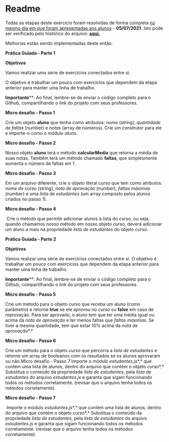 # Readme

Todas as etapas deste exercício foram resolvidas de forma completa <u>no mesmo dia em que foram  apresentadas aos alunos</u> - **05/07/2021**. Isto pode ser verificado pelo histórico do arquivo: **[aqui.](https://github.com/FlipeFrontDev/CTD-Prog-Imperativa/commit/f16c698584e5285eddc05c3aa0ecd152056aa4ca#diff-5c6b342dd0810527be19f4571edd70b276253933595e2f8e23377cafe89d082d)**

Melhorias estão sendo implementadas deste então.



**Prática Guiada - Parte 1**

**Objetivos**

Vamos realizar uma série de exercícios conectados entre si. 

O objetivo é trabalhar um pouco com exercícios que dependem da etapa anterior para manter uma linha de trabalho.



**Importante****: Ao final, lembre-se de enviar o código completo para o Github, compartilhando o link do projeto com seus professores.



**Micro desafio - Passo 1**

Crie um objeto **aluno** que tenha como atributos: *nome* (string), *quantidade de faltas* (number) e *notas* (array de números). Crie um construtor para ele e importe-o como o módulo *aluno*.

**Micro desafio - Passo 2**

Nosso objeto **aluno** terá o método **calcularMedia** que retorna a média de suas notas. Também terá um método chamado **faltas**, que simplesmente aumenta o número de faltas em 1.

**Micro desafio - Passo 3**

Em um arquivo diferente, crie o objeto literal *curso* que tem como atributos: *nome do curso* (string), *nota de aprovação* (number), *faltas máximas* (number) e uma *lista de estudantes* (um array composto pelos alunos criados no passo 1).

**Micro desafio - Passo 4**

​	Crie o método que permite adicionar alunos à lista do curso, ou seja, quando chamamos nosso método em nosso objeto *curso*, deverá adicionar um aluno a mais na propriedade *lista de estudantes* do objeto *curso*.



**Prática Guiada - Parte 2**



**Objetivos**

Vamos realizar uma série de exercícios conectados entre si. O objetivo é trabalhar um pouco com exercícios que dependem da etapa anterior para manter uma linha de trabalho.



**Importante****: Ao final, lembre-se de enviar o código completo para o Github, compartilhando o link do projeto com seus professores.



**Micro desafio - Passo 5**

Crie um método para o objeto *curso* que receba um aluno (como parâmetro) e retorne **true** se ele aprovou no curso ou **false** em caso de reprovação. Para ser aprovado, o aluno tem que ter uma média igual ou acima da *nota de aprovação*  e ter menos faltas que *faltas máximas*. Se tiver a mesma quantidade, tem que estar 10% acima da *nota de aprovação**.*

**Micro desafio - Passo 6**

Crie um método para o objeto *curso* que percorra a *lista de estudantes* e retorne um array de booleanos com os resultados se os alunos aprovaram ou não.Micro desafio - Passo 7
Importe o módulo *estudantes.js**,* que contém uma lista de alunos, dentro do arquivo que contém o objeto *curso**.* Substitua o conteúdo da propriedade *lista de estudantes*, pela *lista de estudantes* do arquivo *estudantes.js* e garanta que sigam funcionando todos os métodos corretamente. (revisar que o arquivo tenha todos os métodos corretamente).



**Micro desafio - Passo 7**

​	Importe o módulo *estudantes.js**,* que contém uma lista de alunos, dentro do arquivo que contém o objeto *curso**.* Substitua o conteúdo da propriedade *lista de estudantes*, pela *lista de estudantes* do arquivo *estudantes.js* e garanta que sigam funcionando todos os métodos corretamente. (revisar que o arquivo tenha todos os métodos corretamente).